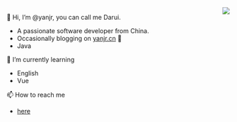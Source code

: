 <img align="right" src="https://github-readme-stats.vercel.app/api?username=yanjr&show_icons=true&icon_color=CE1D2D&text_color=718096&bg_color=ffffff&hide_title=true" />




👋 Hi, I’m @yanjr, you can call me Darui.
 - A passionate software developer from China.
 - Occasionally blogging on [yanjr.cn](https://yanjr.cn) 📖
 - Java 
 
 
🌱 I’m currently learning 
 - English
 - Vue
 
📫 How to reach me 
 - [here](https://github.com/yanjr)

<!---
yanjr/yanjr is a ✨ special ✨ repository because its `README.md` (this file) appears on your GitHub profile.
You can click the Preview link to take a look at your changes.
--->






